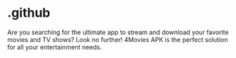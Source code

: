 # .github
Are you searching for the ultimate app to stream and download your favorite movies and TV shows? Look no further! 4Movies APK is the perfect solution for all your entertainment needs.

